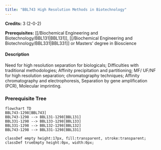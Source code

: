 ```yaml
---
title: "BBL743 High Resolution Methods in Biotechnology"
---
```

**Credits:** 3 (2-0-2)

**Prerequisites:** [[/Biochemical Engineering and Biotechnology/BBL131|BBL131]], [[/Biochemical Engineering and Biotechnology/BBL331|BBL331]] or Masters’ degree in Bioscience

#### Description
Need for high resolution separation for biologicals; Difficulties with traditional methodologies; Affinity precipitation and partitioning; MF/ UF/NF for high resolution separation; chromatography techniques; Affinity chromatography and electrophoresis, Separation by gene amplification (PCR), Molecular imprinting.

### Prerequisite Tree

```mermaid
flowchart TD
BBL743-1298[BBL743]
BBL743-1298 --> BBL131-1298[BBL131]
BBL331-1298 --> BBL133-1298[BBL133]
BBL331-1298 --> BBL132-1298[BBL132]
BBL743-1298 --> BBL331-1298[BBL331]

classDef empty height:17px, fill:transparent, stroke:transparent;
classDef trueEmpty height:0px, width:0px;
```